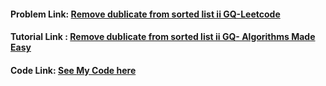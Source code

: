 #### Problem Link: [Remove dublicate from sorted list ii GQ-Leetcode](https://leetcode.com/problems/remove-duplicates-from-sorted-list-ii/)

#### Tutorial Link : [Remove dublicate from sorted list ii GQ- Algorithms Made Easy](https://www.youtube.com/watch?v=R6-PnHODewY&ab_channel=AlgorithmsMadeEasy)

#### Code Link: [See My Code here]() 